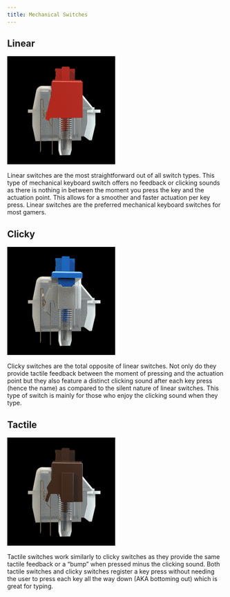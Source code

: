 ```yaml
---
title: Mechanical Switches
---
```


## Linear

![Linear Switch](animation-linear-switch.gif)

Linear switches are the most straightforward out of all switch types. This type of mechanical keyboard switch offers no feedback or clicking sounds as there is nothing in between the moment you press the key and the actuation point. This allows for a smoother and faster actuation per key press. Linear switches are the preferred mechanical keyboard switches for most gamers.

## Clicky
![Linear Switch](animation-clicky-switch.gif)

Clicky switches are the total opposite of linear switches. Not only do they provide tactile feedback between the moment of pressing and the actuation point but they also feature a distinct clicking sound after each key press (hence the name) as compared to the silent nature of linear switches. This type of switch is mainly for those who enjoy the clicking sound when they type.

## Tactile
![Linear Switch](animation-tactile-switch.gif)

Tactile switches work similarly to clicky switches as they provide the same tactile feedback or a “bump” when pressed minus the clicking sound. Both tactile switches and clicky switches register a key press without needing the user to press each key all the way down (AKA bottoming out) which is great for typing.
